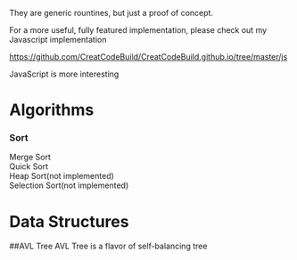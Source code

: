 They are generic rountines, but just a proof of concept. 

For a more useful, fully featured implementation, please check out my Javascript implementation

https://github.com/CreatCodeBuild/CreatCodeBuild.github.io/tree/master/js

JavaScript is more interesting

# Algorithms
### Sort
Merge Sort  
Quick Sort  
Heap Sort(not implemented)  
Selection Sort(not implemented)

# Data Structures
##AVL Tree
AVL Tree is a flavor of self-balancing tree
